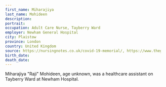 ```yaml
---
first_name: Miharajiya
last_name: Mohideen
description: 
portrait: 
occupation: Adult Care Nurse, Tayberry Ward
employer: Newham General Hospital
city: Plaistow
province: London
country: United Kingdom
source: https://nursingnotes.co.uk/covid-19-memorial/, https://www.theguardian.com/world/2020/apr/16/doctors-nurses-porters-volunteers-the-uk-health-workers-who-have-died-from-covid-19
birth_date: 
death_date: 
---
```


Miharajiya "Raji" Mohideen, age unknown, was a healthcare assistant on Tayberry Ward at Newham Hospital.